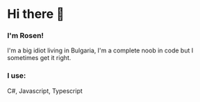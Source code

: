 # Hi there 👋

### I'm Rosen!
I'm a big idiot living in Bulgaria, I'm a complete noob in code but I sometimes get it right.


### I use:
C#, Javascript, Typescript
